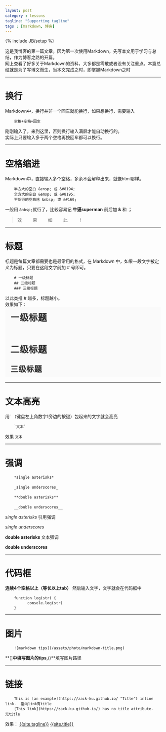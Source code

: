 ```yaml
---
layout: post
category : lessons
tagline: "Supporting tagline"
tags : [markdown, 博客]
---
```

{% include JB/setup %}

这是我博客的第一篇文章。因为第一次使用Markdown，先写本文用于学习与总结，作为博客之路的开篇。  
网上查看了好多关于Markdown的资料，大多都是零散或者没有关注重点。本篇总结就是为了写博文而生，当本文完成之时，即掌握Markdown之时


-------------

# 换行
Markdown中，换行并非一个回车就能换行，如果想换行，需要输入   

        空格+空格+回车  
        
刚刚输入了，来到这里，否则换行输入满屏才能自动换行的。  
实际上只要输入多于两个空格再按回车都可以换行。


-------------

# 空格缩进
Markdown中，直接输入多个空格，多余不会解释出来，就像html那样。

        半方大的空白 &ensp; 或 &#8194;
        全方大的空白 &emsp; 或 &#8195;
        不断行的空白格 &nbsp; 或 &#160;

一般用 `&nbsp;`就行了，比较容易记 **牛逼superman** 前后加 **&** 和 **；**
     
>效&nbsp;&nbsp;&nbsp;&nbsp;&nbsp;&nbsp;&nbsp;&nbsp;&nbsp;果&nbsp;&nbsp;&nbsp;&nbsp;&nbsp;&nbsp;&nbsp;&nbsp;&nbsp;如&nbsp;&nbsp;&nbsp;&nbsp;&nbsp;&nbsp;&nbsp;&nbsp;&nbsp;此&nbsp;&nbsp;&nbsp;&nbsp;&nbsp;&nbsp;&nbsp;&nbsp;&nbsp;！


-------------

# 标题
标题是每篇文章都需要也是最常用的格式，在 Markdown 中，如果一段文字被定义为标题，只要在这段文字前加 # 号即可。

        # 一级标题
        ## 二级标题
        ### 三级标题

以此类推 # 越多，标题越小。  
效果如下：  
![markdown title](/assets/photo/markdown-title.png)


------------

# 文本高亮
用` （键盘左上角数字1旁边的按键）包起来的文字就会高亮

        `文本`
  
效果 `文本`

------------

# 强调
        *single asterisks*

        _single underscores_

        **double asterisks**

        __double underscores__

*single asterisks*   引用强调

_single underscores_

**double asterisks** 文本强调

__double underscores__

------------

# 代码框
**连续4个空格以上（等长以上tab）** 然后输入文字，文字就会在代码框中

        function log(str) {
              console.log(str)
        }

------------

# 图片

        ![markdown tips](/assets/photo/markdown-title.png)

**[]**中填写图片的tips,**()**填写图片路径

------------

# 链接

        This is [an example](https://zack-ku.github.io/ "Title") inline link.  指向link有title
        [This link](https://zack-ku.github.io/) has no title attribute.        无title

效果：
[{{site.tagline}}](https://zack-ku.github.io/ "{{site.title}}")
[{{site.title}}](https://zack-ku.github.io/)

